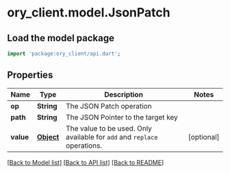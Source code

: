 # ory_client.model.JsonPatch

## Load the model package
```dart
import 'package:ory_client/api.dart';
```

## Properties
Name | Type | Description | Notes
------------ | ------------- | ------------- | -------------
**op** | **String** | The JSON Patch operation | 
**path** | **String** | The JSON Pointer to the target key | 
**value** | [**Object**](.md) | The value to be used. Only available for `add` and `replace` operations. | [optional] 

[[Back to Model list]](../README.md#documentation-for-models) [[Back to API list]](../README.md#documentation-for-api-endpoints) [[Back to README]](../README.md)


